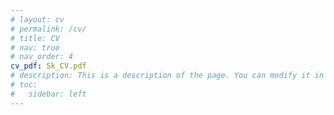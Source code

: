```yaml
---
# layout: cv
# permalink: /cv/
# title: CV
# nav: true
# nav_order: 4
cv_pdf: Sk_CV.pdf
# description: This is a description of the page. You can modify it in 'pages/_cv.md'. You can also change or remove the top pdf download button.
# toc:
#   sidebar: left
---
```

